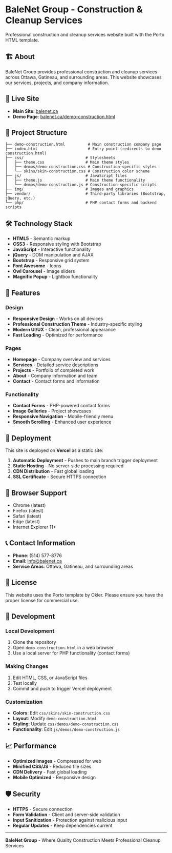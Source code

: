 # BaleNet Group - Construction & Cleanup Services

Professional construction and cleanup services website built with the Porto HTML template.

## 🏗️ About

BaleNet Group provides professional construction and cleanup services across Ottawa, Gatineau, and surrounding areas. This website showcases our services, projects, and company information.

## 🚀 Live Site

- **Main Site**: [balenet.ca](https://balenet.ca)
- **Demo Page**: [balenet.ca/demo-construction.html](https://balenet.ca/demo-construction.html)

## 📁 Project Structure

```
├── demo-construction.html          # Main construction company page
├── index.html                      # Entry point (redirects to demo-construction.html)
├── css/                           # Stylesheets
│   ├── theme.css                  # Main theme styles
│   ├── demos/demo-construction.css # Construction-specific styles
│   └── skins/skin-construction.css # Construction color scheme
├── js/                            # JavaScript files
│   ├── theme.js                   # Main theme functionality
│   └── demos/demo-construction.js # Construction-specific scripts
├── img/                           # Images and graphics
├── vendor/                        # Third-party libraries (Bootstrap, jQuery, etc.)
└── php/                           # PHP contact forms and backend scripts
```

## 🛠️ Technology Stack

- **HTML5** - Semantic markup
- **CSS3** - Responsive styling with Bootstrap
- **JavaScript** - Interactive functionality
- **jQuery** - DOM manipulation and AJAX
- **Bootstrap** - Responsive grid system
- **Font Awesome** - Icons
- **Owl Carousel** - Image sliders
- **Magnific Popup** - Lightbox functionality

## 🎨 Features

### Design
- **Responsive Design** - Works on all devices
- **Professional Construction Theme** - Industry-specific styling
- **Modern UI/UX** - Clean, professional appearance
- **Fast Loading** - Optimized for performance

### Pages
- **Homepage** - Company overview and services
- **Services** - Detailed service descriptions
- **Projects** - Portfolio of completed work
- **About** - Company information and team
- **Contact** - Contact forms and information

### Functionality
- **Contact Forms** - PHP-powered contact forms
- **Image Galleries** - Project showcases
- **Responsive Navigation** - Mobile-friendly menu
- **Smooth Scrolling** - Enhanced user experience

## 🚀 Deployment

This site is deployed on **Vercel** as a static site:

1. **Automatic Deployment** - Pushes to main branch trigger deployment
2. **Static Hosting** - No server-side processing required
3. **CDN Distribution** - Fast global loading
4. **SSL Certificate** - Secure HTTPS connection

## 📱 Browser Support

- Chrome (latest)
- Firefox (latest)
- Safari (latest)
- Edge (latest)
- Internet Explorer 11+

## 📞 Contact Information

- **Phone**: (514) 577-8776
- **Email**: info@balenet.ca
- **Service Areas**: Ottawa, Gatineau, and surrounding areas

## 📄 License

This website uses the Porto template by Okler. Please ensure you have the proper license for commercial use.

## 🔧 Development

### Local Development
1. Clone the repository
2. Open `demo-construction.html` in a web browser
3. Use a local server for PHP functionality (contact forms)

### Making Changes
1. Edit HTML, CSS, or JavaScript files
2. Test locally
3. Commit and push to trigger Vercel deployment

### Customization
- **Colors**: Edit `css/skins/skin-construction.css`
- **Layout**: Modify `demo-construction.html`
- **Styling**: Update `css/demos/demo-construction.css`
- **Functionality**: Edit `js/demos/demo-construction.js`

## 📈 Performance

- **Optimized Images** - Compressed for web
- **Minified CSS/JS** - Reduced file sizes
- **CDN Delivery** - Fast global loading
- **Mobile Optimized** - Responsive design

## 🛡️ Security

- **HTTPS** - Secure connection
- **Form Validation** - Client and server-side validation
- **Input Sanitization** - Protection against malicious input
- **Regular Updates** - Keep dependencies current

---

**BaleNet Group** - Where Quality Construction Meets Professional Cleanup Services
